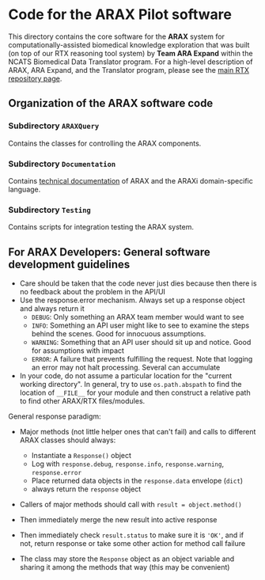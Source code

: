 # Code for the ARAX Pilot software 

This directory contains the core software for the **ARAX** system for
computationally-assisted biomedical knowledge exploration that was built (on top
of our RTX reasoning tool system) by **Team ARA Expand** within the NCATS
Biomedical Data Translator program. For a high-level description of ARAX, ARA
Expand, and the Translator program, please see the
[main RTX repository page](../../../../tree/demo).

## Organization of the ARAX software code

### Subdirectory `ARAXQuery`

Contains the classes for controlling the ARAX components.

### Subdirectory `Documentation`

Contains [technical documentation](https://github.com/RTXteam/RTX/blob/demo/code/ARAX/Documentation/DSL_Documentation.md) of ARAX and the ARAXi domain-specific language.

### Subdirectory `Testing`

Contains scripts for integration testing the ARAX system.

## For ARAX Developers: General software development guidelines

- Care should be taken that the code never just dies because then there is no feedback about the problem in the API/UI
- Use the response.error mechanism. Always set up a response object and always return it
    - `DEBUG`: Only something an ARAX team member would want to see
    - `INFO`: Something an API user might like to see to examine the steps behind the scenes. Good for innocuous assumptions.
    - `WARNING`: Something that an API user should sit up and notice. Good for assumptions with impact
    - `ERROR`: A failure that prevents fulfilling the request. Note that logging an error may not halt processing. Several can accumulate
- In your code, do not assume a particular location for the "current working directory". In general, try to use `os.path.abspath` to find
the location of `__FILE__` for your module and then construct a relative path to find other ARAX/RTX files/modules.

General response paradigm:
- Major methods (not little helper ones that can't fail) and calls to different ARAX classes should always:
	- Instantiate a `Response()` object
	- Log with `response.debug`, `response.info`, `response.warning`, `response.error`
	- Place returned data objects in the `response.data` envelope (`dict`)
	- always return the `response` object
- Callers of major methods should call with `result = object.method()`
- Then immediately merge the new result into active response
- Then immediately check `result.status` to make sure it is `'OK'`, and if not, return response or take some other action for method call failure

- The class may store the `Response` object as an object variable and sharing it among the methods that way (this may be convenient)

